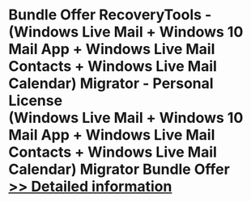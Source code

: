 # Bundle Offer RecoveryTools - (Windows Live Mail + Windows 10 Mail App + Windows Live Mail Contacts + Windows Live Mail Calendar) Migrator - Personal License<br />(Windows Live Mail + Windows 10 Mail App + Windows Live Mail Contacts + Windows Live Mail Calendar) Migrator Bundle Offer<br />[>> Detailed information](https://secure.shareit.com/shareit/product.html?productid=300998810&affiliateid=200057808)